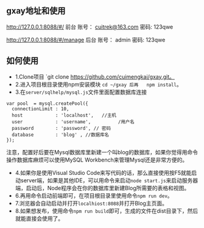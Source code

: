 

## gxay地址和使用

http://127.0.0.1:8088/#/
前台
账号： cuitrek@163.com  密码: 123qwe

http://127.0.0.1:8088/#/manage
后台
账号： admin  密码: 123qwe


## 如何使用
+ 1.Clone项目 `git clone https://github.com/cuimengkai/gxay.git。
+ 2.进入项目根目录使用npm安装模块 `cd ~/gxay 后再   npm install`。
+ 3.在`server/sqlhelp/mysql.js`文件里面配置数据库连接
```
var pool  = mysql.createPool({  
  connectionLimit : 10,  
  host            : 'localhost',   //主机
  user            : 'username',          /用户名
  password        : 'password', // 密码
  database        : 'blog' , //数据库名
});  
```
注意，配置好后要在Mysql数据库里新建一个叫blog的数据库，如果你觉得用命令操作数据库麻烦可以使用MySQL Workbench来管理Mysql还是非常方便的。
+ 4.如果你是使用Visual Studio Code来写代码的话，那么直接使用按F5就能启动server端，如果是其他IDE，可以用命令来启动`node start.js`来启动服务器端，启动后，Node程序会在你的数据库里新建Blog所需要的表格和视图。
+ 6.再用命令启动前端即可，在项目根目录里使用命令`npm run dev`。
+ 7.浏览器会自动启动并打开`localhiost:8088`并打开Blog主页面。
+ 8.如果想发布，使用命令`npm run build`即可，生成的文件在dist目录下，然后就能直接会使用了。
